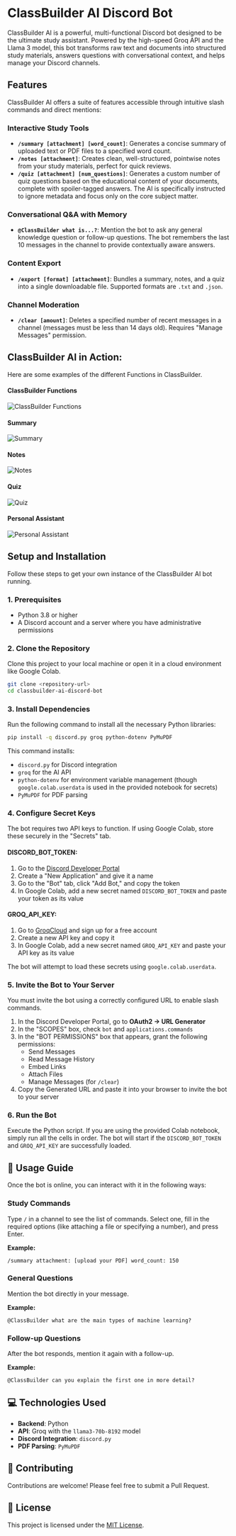 # ClassBuilder AI Discord Bot

ClassBuilder AI is a powerful, multi-functional Discord bot designed to be the ultimate study assistant. Powered by the high-speed Groq API and the Llama 3 model, this bot transforms raw text and documents into structured study materials, answers questions with conversational context, and helps manage your Discord channels.

## Features

ClassBuilder AI offers a suite of features accessible through intuitive slash commands and direct mentions:

### Interactive Study Tools
- **`/summary [attachment] [word_count]`**: Generates a concise summary of uploaded text or PDF files to a specified word count.
- **`/notes [attachment]`**: Creates clean, well-structured, pointwise notes from your study materials, perfect for quick reviews.
- **`/quiz [attachment] [num_questions]`**: Generates a custom number of quiz questions based on the educational content of your documents, complete with spoiler-tagged answers. The AI is specifically instructed to ignore metadata and focus only on the core subject matter.

### Conversational Q&A with Memory
- **`@ClassBuilder what is...?`**: Mention the bot to ask any general knowledge question or follow-up questions. The bot remembers the last 10 messages in the channel to provide contextually aware answers.

### Content Export
- **`/export [format] [attachment]`**: Bundles a summary, notes, and a quiz into a single downloadable file. Supported formats are `.txt` and `.json`.

### Channel Moderation
- **`/clear [amount]`**: Deletes a specified number of recent messages in a channel (messages must be less than 14 days old). Requires "Manage Messages" permission.

## ClassBuilder AI in Action:

Here are some examples of the different Functions in ClassBuilder.

#### ClassBuilder Functions
![ClassBuilder Functions](classbuilder_ai_demo/classbuilder_ai_demo1.png)
#### Summary
![Summary](classbuilder_ai_demo/classbuilder_ai_demo2.png)
#### Notes
![Notes](classbuilder_ai_demo/classbuilder_ai_demo3.png)
#### Quiz
![Quiz](classbuilder_ai_demo/classbuilder_ai_demo4.png)
#### Personal Assistant
![Personal Assistant](classbuilder_ai_demo/classbuilder_ai_demo6.png)

## Setup and Installation

Follow these steps to get your own instance of the ClassBuilder AI bot running.

### 1. Prerequisites

- Python 3.8 or higher
- A Discord account and a server where you have administrative permissions

### 2. Clone the Repository

Clone this project to your local machine or open it in a cloud environment like Google Colab.

```bash
git clone <repository-url>
cd classbuilder-ai-discord-bot
```

### 3. Install Dependencies

Run the following command to install all the necessary Python libraries:

```bash
pip install -q discord.py groq python-dotenv PyMuPDF
```

This command installs:
- `discord.py` for Discord integration
- `groq` for the AI API
- `python-dotenv` for environment variable management (though `google.colab.userdata` is used in the provided notebook for secrets)
- `PyMuPDF` for PDF parsing

### 4. Configure Secret Keys

The bot requires two API keys to function. If using Google Colab, store these securely in the "Secrets" tab.

#### DISCORD_BOT_TOKEN:

1. Go to the [Discord Developer Portal](https://discord.com/developers/applications)
2. Create a "New Application" and give it a name
3. Go to the "Bot" tab, click "Add Bot," and copy the token
4. In Google Colab, add a new secret named `DISCORD_BOT_TOKEN` and paste your token as its value

#### GROQ_API_KEY:

1. Go to [GroqCloud](https://groq.com) and sign up for a free account
2. Create a new API key and copy it
3. In Google Colab, add a new secret named `GROQ_API_KEY` and paste your API key as its value

The bot will attempt to load these secrets using `google.colab.userdata`.

### 5. Invite the Bot to Your Server

You must invite the bot using a correctly configured URL to enable slash commands.

1. In the Discord Developer Portal, go to **OAuth2 → URL Generator**
2. In the "SCOPES" box, check `bot` and `applications.commands`
3. In the "BOT PERMISSIONS" box that appears, grant the following permissions:
   - Send Messages
   - Read Message History
   - Embed Links
   - Attach Files
   - Manage Messages (for `/clear`)
4. Copy the Generated URL and paste it into your browser to invite the bot to your server

### 6. Run the Bot

Execute the Python script. If you are using the provided Colab notebook, simply run all the cells in order. The bot will start if the `DISCORD_BOT_TOKEN` and `GROQ_API_KEY` are successfully loaded.

## 📖 Usage Guide

Once the bot is online, you can interact with it in the following ways:

### Study Commands

Type `/` in a channel to see the list of commands. Select one, fill in the required options (like attaching a file or specifying a number), and press Enter.

**Example:**
```
/summary attachment: [upload your PDF] word_count: 150
```

### General Questions

Mention the bot directly in your message.

**Example:**
```
@ClassBuilder what are the main types of machine learning?
```

### Follow-up Questions

After the bot responds, mention it again with a follow-up.

**Example:**
```
@ClassBuilder can you explain the first one in more detail?
```

## 💻 Technologies Used

- **Backend**: Python
- **API**: Groq with the `llama3-70b-8192` model
- **Discord Integration**: `discord.py`
- **PDF Parsing**: `PyMuPDF`

## 🤝 Contributing

Contributions are welcome! Please feel free to submit a Pull Request.

## 📄 License

This project is licensed under the [MIT License](LICENSE).

